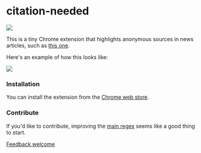 # citation-needed

![](https://upload.wikimedia.org/wikipedia/commons/3/31/Webcomic_xkcd_-_Wikipedian_protester.png)

This is a tiny Chrome extension that highlights anonymous sources in news articles, such as [this one](http://www.nytimes.com/2015/07/21/world/middleeast/isis-strategies-include-lines-of-succession-and-deadly-ring-tones.html).

Here's an example of how this looks like:

![](https://raw.githubusercontent.com/gka/citation-needed/master/src/screenshot.png)

### Installation

You can install the extension from the [Chrome web store](https://chrome.google.com/webstore/detail/citiation-needed/bbhgklnkfnfhkgdjonobcmilljliidcn).

### Contribute

If you'd like to contribute, improving the [main regex](https://github.com/gka/citation-needed/blob/master/extension/citation-needed.js#L4) seems like a good thing to start.

[Feedback welcome](https://github.com/gka/citation-needed/issues)
